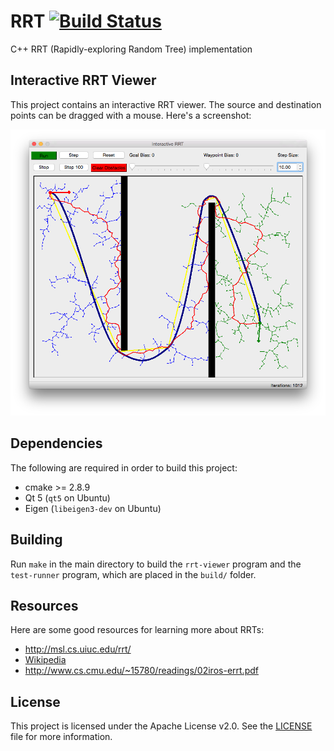 # RRT [![Build Status](https://travis-ci.org/RoboJackets/rrt.png?branch=master)](https://travis-ci.org/RoboJackets/rrt)

C++ RRT (Rapidly-exploring Random Tree) implementation


## Interactive RRT Viewer

This project contains an interactive RRT viewer.  The source and destination points can be dragged with a mouse.  Here's a screenshot:

![Interactive RRT](doc/images/rrt-viewer-screenshot.png)


## Dependencies

The following are required in order to build this project:

* cmake >= 2.8.9
* Qt 5 (`qt5` on Ubuntu)
* Eigen (`libeigen3-dev` on Ubuntu)


## Building

Run `make` in the main directory to build the `rrt-viewer` program and the `test-runner` program, which are placed in the `build/` folder.


## Resources

Here are some good resources for learning more about RRTs:

* http://msl.cs.uiuc.edu/rrt/
* [Wikipedia](http://en.wikipedia.org/wiki/Rapidly_exploring_random_tree)
* http://www.cs.cmu.edu/~15780/readings/02iros-errt.pdf


## License

This project is licensed under the Apache License v2.0.  See the [LICENSE](LICENSE) file for more information.
